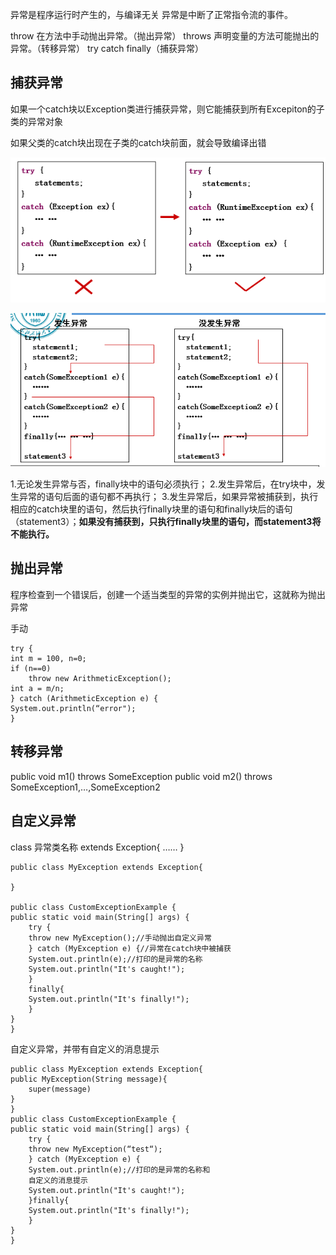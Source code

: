 异常是程序运行时产生的，与编译无关
异常是中断了正常指令流的事件。

throw 在方法中手动抛出异常。（抛出异常）
throws 声明变量的方法可能抛出的异常。（转移异常）
try catch finally（捕获异常）

## 捕获异常
如果一个catch块以Exception类进行捕获异常，则它能捕获到所有Excepiton的子类的异常对象

如果父类的catch块出现在子类的catch块前面，就会导致编译出错

![alt text](image-22.png)

![alt text](image-21.png)

1.无论发生异常与否，finally块中的语句必须执行；
2.发生异常后，在try块中，发生异常的语句后面的语句都不再执行；
3.发生异常后，如果异常被捕获到，执行相应的catch块里的语句，然后执行finally块里的语句和finally块后的语句（statement3）；**如果没有捕获到，只执行finally块里的语句，而statement3将不能执行。**

## 抛出异常
程序检查到一个错误后，创建一个适当类型的异常的实例并抛出它，这就称为抛出异常

手动

    try {
    int m = 100, n=0;
    if (n==0) 
        throw new ArithmeticException();
    int a = m/n;
    } catch (ArithmeticException e) {
    System.out.println(“error");
    }

## 转移异常
public void m1() throws SomeException
public void m2() throws SomeException1,…,SomeException2

## 自定义异常
class 异常类名称 extends Exception{
    ……
}

    public class MyException extends Exception{

    }

    public class CustomExceptionExample {
    public static void main(String[] args) {
        try {
        throw new MyException();//手动抛出自定义异常
        } catch (MyException e) {//异常在catch块中被捕获
        System.out.println(e);//打印的是异常的名称
        System.out.println("It's caught!");
        }
        finally{
        System.out.println("It's finally!");
        }
    }
    }

自定义异常，并带有自定义的消息提示

    public class MyException extends Exception{
    public MyException(String message){
        super(message)
    }
    }
    public class CustomExceptionExample {
    public static void main(String[] args) {
        try {
        throw new MyException(“test“);
        } catch (MyException e) {
        System.out.println(e);//打印的是异常的名称和
        自定义的消息提示
        System.out.println("It's caught!");
        }finally{
        System.out.println("It's finally!");
        }
    }
    }